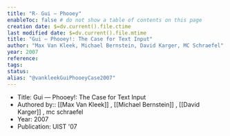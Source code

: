 ```yaml
---
title: "R- Gui — Phooey"
enableToc: false # do not show a table of contents on this page
creation date: $=dv.current().file.ctime
last modified date: $=dv.current().file.mtime
title: "Gui — Phooey!: The Case for Text Input"
author: "Max Van Kleek, Michael Bernstein, David Karger, MC Schraefel"
year: 2007
reference: 
tags: 
status: 
alias: "@vankleekGuiPhooeyCase2007"
---
```


-   Title: Gui — Phooey!: The Case for Text Input
-   Authored by:: [[Max Van Kleek]] , [[Michael Bernstein]] , [[David Karger]] , mc schraefel
-   Year: 2007
-   Publication: UIST '07
